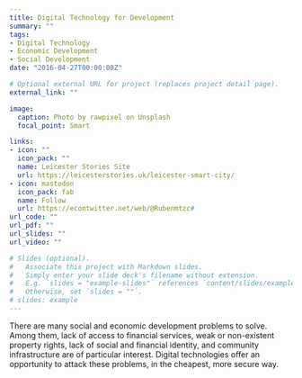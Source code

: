 ```yaml
---
title: Digital Technology for Development
summary: ""
tags:
- Digital Technology
- Economic Development
- Social Development
date: "2016-04-27T00:00:00Z"

# Optional external URL for project (replaces project detail page).
external_link: ""

image:
  caption: Photo by rawpixel on Unsplash
  focal_point: Smart

links:
- icon: ""
  icon_pack: ""
  name: Leicester Stories Site
  url: https://leicesterstories.uk/leicester-smart-city/
- icon: mastodon
  icon_pack: fab
  name: Follow
  url: https://econtwitter.net/web/@Rubenmtzc#
url_code: ""
url_pdf: ""
url_slides: ""
url_video: ""

# Slides (optional).
#   Associate this project with Markdown slides.
#   Simply enter your slide deck's filename without extension.
#   E.g. `slides = "example-slides"` references `content/slides/example-slides.md`.
#   Otherwise, set `slides = ""`.
# slides: example
---
```


There are many social and economic development problems to solve. Among them, lack of access to financial services, weak or non-existent property rights, lack of social and financial identity, and community infrastructure are of particular interest. Digital technologies offer an opportunity to attack these problems, in the cheapest, more secure way. 


